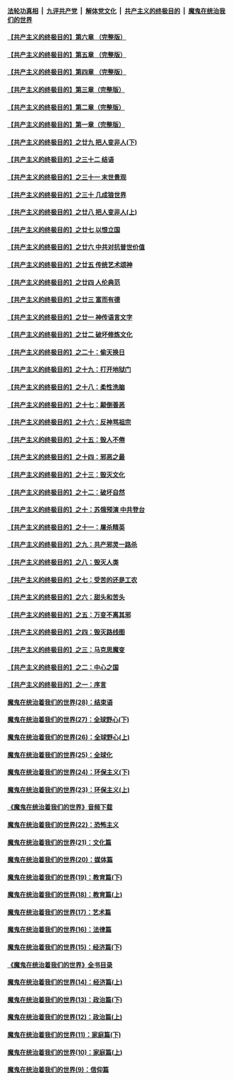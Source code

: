 

####  [法轮功真相](../../../../basic/blob/master/README.md?t=06020331) &nbsp;|&nbsp; [九评共产党](../../../../9ping.md/blob/master/README.md?t=06020331) &nbsp;|&nbsp; [解体党文化](../../../../jtdwh.md/blob/master/README.md?t=06020331)  &nbsp;|&nbsp; [共产主义的终极目的](../../../../gczydzjmd.md/blob/master/README.md?t=06020331) &nbsp;|&nbsp; [魔鬼在统治我们的世界](../../../../mgztzwmdsj.md/blob/master/README.md?t=06020331) 

#### [【共产主义的终极目的】第六章 （完整版）](../pages/nsc422/n11428913.md?t=06020331) 

#### [【共产主义的终极目的】第五章 （完整版）](../pages/nsc422/n11428912.md?t=06020331) 

#### [【共产主义的终极目的】第四章 （完整版）](../pages/nsc422/n11428907.md?t=06020331) 

#### [【共产主义的终极目的】第三章（完整版）](../pages/nsc422/n11428848.md?t=06020331) 

#### [【共产主义的终极目的】第二章（完整版）](../pages/nsc422/n11428831.md?t=06020331) 

#### [【共产主义的终极目的】第一章（完整版）](../pages/nsc422/n11417651.md?t=06020331) 

#### [【共产主义的终极目的】之廿九 把人变非人(下)](../pages/nsc422/n11344140.md?t=06020331) 

#### [【共产主义的终极目的】之三十二 结语](../pages/nsc422/n11360535.md?t=06020331) 

#### [【共产主义的终极目的】之三十一 末世景观](../pages/nsc422/n11351129.md?t=06020331) 

#### [【共产主义的终极目的】之三十 几成狼世界](../pages/nsc422/n11348280.md?t=06020331) 

#### [【共产主义的终极目的】之廿八 把人变非人(上)](../pages/nsc422/n11340492.md?t=06020331) 

#### [【共产主义的终极目的】之廿七 以恨立国](../pages/nsc422/n11336944.md?t=06020331) 

#### [【共产主义的终极目的】之廿六 中共对抗普世价值](../pages/nsc422/n11324785.md?t=06020331) 

#### [【共产主义的终极目的】之廿五 传统艺术颂神](../pages/nsc422/n11296396.md?t=06020331) 

#### [【共产主义的终极目的】之廿四 人伦典范](../pages/nsc422/n11296397.md?t=06020331) 

#### [【共产主义的终极目的】之廿三 富而有德](../pages/nsc422/n11283598.md?t=06020331) 

#### [【共产主义的终极目的】之廿一 神传语言文字](../pages/nsc422/n11263265.md?t=06020331) 

#### [【共产主义的终极目的】之廿二 破坏修炼文化](../pages/nsc422/n11245728.md?t=06020331) 

#### [【共产主义的终极目的】之二十：偷天换日](../pages/nsc422/n11238846.md?t=06020331) 

#### [【共产主义的终极目的】之十九：打开地狱门](../pages/nsc422/n11206376.md?t=06020331) 

#### [【共产主义的终极目的】之十八：柔性洗脑](../pages/nsc422/n11199994.md?t=06020331) 

#### [【共产主义的终极目的】之十七：颠倒善恶](../pages/nsc422/n11179782.md?t=06020331) 

#### [【共产主义的终极目的】之十六：反神骂祖宗](../pages/nsc422/n11166798.md?t=06020331) 

#### [【共产主义的终极目的】之十五：毁人不倦](../pages/nsc422/n11166792.md?t=06020331) 

#### [【共产主义的终极目的】之十四：邪恶之最](../pages/nsc422/n11150249.md?t=06020331) 

#### [【共产主义的终极目的】之十三：毁灭文化](../pages/nsc422/n11135227.md?t=06020331) 

#### [【共产主义的终极目的】之十二：破坏自然](../pages/nsc422/n11135214.md?t=06020331) 

#### [【共产主义的终极目的】之十：苏俄预演 中共登台](../pages/nsc422/n11118424.md?t=06020331) 

#### [【共产主义的终极目的】之十一：屠杀精英](../pages/nsc422/n11118442.md?t=06020331) 

#### [【共产主义的终极目的】之九：共产邪灵一路杀](../pages/nsc422/n11114139.md?t=06020331) 

#### [【共产主义的终极目的】之八：毁灭人类](../pages/nsc422/n11108503.md?t=06020331) 

#### [【共产主义的终极目的】之七：受苦的还是工农](../pages/nsc422/n11101809.md?t=06020331) 

#### [【共产主义的终极目的】之六：甜头和苦头](../pages/nsc422/n11096971.md?t=06020331) 

#### [【共产主义的终极目的】之五：万变不离其邪](../pages/nsc422/n11091285.md?t=06020331) 

#### [【共产主义的终极目的】之四：毁灭路线图](../pages/nsc422/n11086284.md?t=06020331) 

#### [【共产主义的终极目的】之三：马克思魔变](../pages/nsc422/n11061941.md?t=06020331) 

#### [【共产主义的终极目的】之二：中心之国](../pages/nsc422/n11047728.md?t=06020331) 

#### [【共产主义的终极目的】之一：序言](../pages/nsc422/n11086077.md?t=06020331) 

#### [魔鬼在统治着我们的世界(28)：结束语](../pages/nsc422/n10936246.md?t=06020331) 

#### [魔鬼在统治着我们的世界(27)：全球野心(下)](../pages/nsc422/n10928319.md?t=06020331) 

#### [魔鬼在统治着我们的世界(26)：全球野心(上)](../pages/nsc422/n10900318.md?t=06020331) 

#### [魔鬼在统治着我们的世界(25)：全球化](../pages/nsc422/n10788205.md?t=06020331) 

#### [魔鬼在统治着我们的世界(24)：环保主义(下)](../pages/nsc422/n10695307.md?t=06020331) 

#### [魔鬼在统治着我们的世界(23)：环保主义(上)](../pages/nsc422/n10688613.md?t=06020331) 

#### [《魔鬼在统治着我们的世界》音频下载](../pages/nsc422/n10635553.md?t=06020331) 

#### [魔鬼在统治着我们的世界(22)：恐怖主义](../pages/nsc422/n10614727.md?t=06020331) 

#### [魔鬼在统治着我们的世界(21)：文化篇](../pages/nsc422/n10597706.md?t=06020331) 

#### [魔鬼在统治着我们的世界(20)：媒体篇](../pages/nsc422/n10586579.md?t=06020331) 

#### [魔鬼在统治着我们的世界(19)：教育篇(下)](../pages/nsc422/n10564808.md?t=06020331) 

#### [魔鬼在统治着我们的世界(18)：教育篇(上)](../pages/nsc422/n10526970.md?t=06020331) 

#### [魔鬼在统治着我们的世界(17)：艺术篇](../pages/nsc422/n10499093.md?t=06020331) 

#### [魔鬼在统治着我们的世界(16)：法律篇](../pages/nsc422/n10485969.md?t=06020331) 

#### [魔鬼在统治着我们的世界(15)：经济篇(下)](../pages/nsc422/n10469975.md?t=06020331) 

#### [《魔鬼在统治着我们的世界》全书目录](../pages/nsc422/n10464261.md?t=06020331) 

#### [魔鬼在统治着我们的世界(14)：经济篇(上)](../pages/nsc422/n10457370.md?t=06020331) 

#### [魔鬼在统治着我们的世界(13)：政治篇(下)](../pages/nsc422/n10448270.md?t=06020331) 

#### [魔鬼在统治着我们的世界(12)：政治篇(上)](../pages/nsc422/n10444576.md?t=06020331) 

#### [魔鬼在统治着我们的世界(11)：家庭篇(下)](../pages/nsc422/n10440961.md?t=06020331) 

#### [魔鬼在统治着我们的世界(10)：家庭篇(上)](../pages/nsc422/n10435448.md?t=06020331) 

#### [魔鬼在统治着我们的世界(9)：信仰篇](../pages/nsc422/n10432159.md?t=06020331) 

